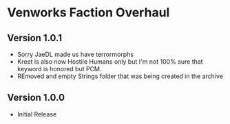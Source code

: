 # Venworks Faction Overhaul

## Version 1.0.1
* Sorry JaeDL made us have terrormorphs 
* Kreet is also now Hostile Humans only but I'm not 100% sure that keyword is honored but PCM.
* REmoved and empty Strings folder that was being created in the archive

## Version 1.0.0
* Initial Release
